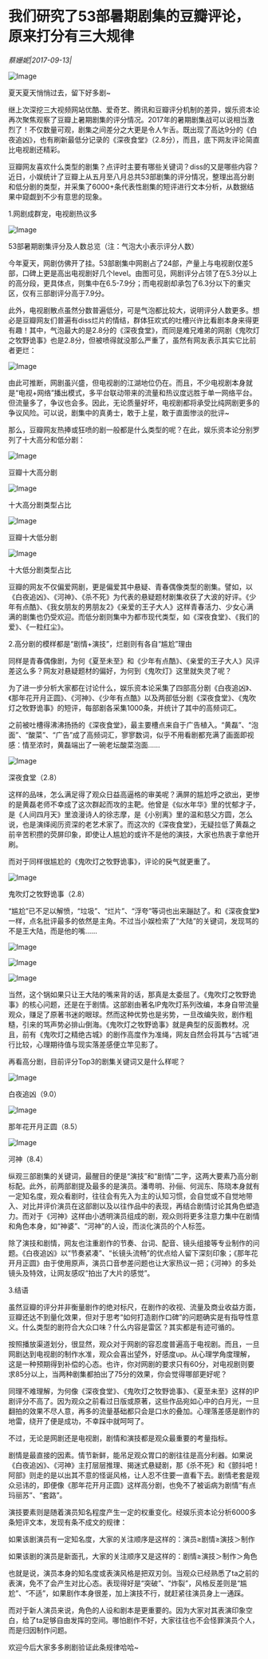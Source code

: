 # 我们研究了53部暑期剧集的豆瓣评论，原来打分有三大规律

*蔡姗妮|2017-09-13|*

![Image](http://static.ylzbl.com/uploads/ueditor/php/upload/image/20170914/1505372917156935.jpeg)

夏天夏天悄悄过去，留下好多剧~

继上次深挖三大视频网站优酷、爱奇艺、腾讯和豆瓣评分机制的差异，娱乐资本论再次聚焦观察了豆瓣上暑期剧集的评分情况。2017年的暑期剧集战可以说相当激烈了！不仅数量可观，剧集之间差分之大更是令人乍舌。既出现了高达9分的《白夜追凶》，也有刷新最低分记录的《深夜食堂》（2.8分），而且，底下网友评论简直比电视剧还精彩。

豆瓣网友喜欢什么类型的剧集？点评时主要有哪些关键词？diss的又是哪些内容？近日，小娱统计了豆瓣上从五月至八月总共53部剧集的评分情况，整理出高分剧和低分剧的类型，并采集了6000+条代表性剧集的短评进行文本分析，从数据结果中窥觑到不少有意思的现象。

1.网剧成群宠，电视剧热议多

![Image](http://p1.pstatp.com/large/3a00000388590e1ee1a5)

53部暑期剧集评分及人数总览（注：气泡大小表示评分人数）

今年夏天，网剧仿佛开了挂。53部剧集中网剧占了24部，产量上与电视剧仅差5部，口碑上更是高出电视剧好几个level。由图可见，网剧评分占领了在5.3分以上的高分段，更具体点，则集中在6.5-7.9分；而电视剧却承包了6.3分以下的重灾区，仅有三部剧评分高于7.9分。

此外，电视剧散点虽然分数普遍低分，可是气泡都比较大，说明评分人数更多。想必是豆瓣网友们普遍有diss烂片的情结，群体狂欢式的吐槽兴许比看剧本身来得更有趣！其中，气泡最大的是2.8分的《深夜食堂》，而同是难兄难弟的网剧《鬼吹灯之牧野诡事》也是2.8分，但被喷得就没那么严重了，虽然有网友表示其实它比前者更烂：

![Image](http://p3.pstatp.com/large/39ff000398dca161601e)

由此可推断，网剧虽兴盛，但电视剧的江湖地位仍在。而且，不少电视剧本身就是“电视+网络”播出模式，多平台联动带来的流量和热议度远胜于单一网络平台。但流量多了，争议也会多。因此，无论质量好坏，电视剧都将承受比纯网剧更多的争议风险。可以说，剧集中的真勇士，敢于上星，敢于直面惨淡的批评~

那么，豆瓣网友热捧或狂喷的剧一般都是什么类型的呢？在此，娱乐资本论分别罗列了十大高分和低分剧：

![Image](http://p3.pstatp.com/large/3a040001a96c89f84ffe)

豆瓣十大高分剧

![Image](http://p1.pstatp.com/large/39fa00039055c882d99b)

十大高分剧类型占比

![Image](http://p1.pstatp.com/large/39fa0003905608cb2e85)

豆瓣十大低分剧

![Image](http://p1.pstatp.com/large/3a0200036c66a7e5dddc)

十大低分剧类型占比

豆瓣的网友不仅偏爱网剧，更是偏爱其中悬疑、青春偶像类型的剧集。譬如，以《白夜追凶》、《河神》、《杀不死》为代表的悬疑题材剧集收获了大波的好评。《少年有点酷》、《我女朋友的男朋友2》《亲爱的王子大人》这样青春活力、少女心满满的剧集也仍受欢迎。而低分剧则集中为都市现代类型，如《深夜食堂》、《我们的爱》、《一粒红尘》。

2.高分剧的模样都是“剧情+演技”，烂剧则有各自“尴尬”理由

同样是青春偶像剧，为何《夏至未至》和《少年有点酷》、《亲爱的王子大人》风评差这么多？网友对悬疑题材的偏好，为何到《鬼吹灯》这里就失灵了呢？

为了进一步分析大家都在讨论什么，娱乐资本论采集了四部高分剧《白夜追凶》、《那年花开月正圆》、《河神》、《少年有点酷》以及两部低分剧《深夜食堂》、《鬼吹灯之牧野诡事》的短评，每部剧各采集1000条，并统计了其中的高频词汇。

之前被吐槽得沸沸扬扬的《深夜食堂》，最主要槽点来自于广告植入。“黄磊”、“泡面”、“酸菜”、“广告”成了高频词汇，寥寥数词，似乎不用看剧都充满了画面即视感：情至浓时，黄磊端出了一碗老坛酸菜泡面……

![Image](http://p1.pstatp.com/large/3a040001a96d4d5a0a65)

深夜食堂（2.8）

这样的品味，怎么满足得了观众日益高逼格的审美呢？满屏的尴尬呼之欲出，更惨的是黄磊老师不幸成了这次群起而攻的主靶。他曾是《似水年华》里的忧郁才子，是《人间四月天》里浪漫诗人的徐志摩，是《小别离》里的温和慈父方圆，怎么说，也是演绎阅历资深的老艺术家了。而这次的《深夜食堂》，无疑拉低了黄磊之前辛苦积攒的荧屏印象，即使让人尴尬的或许不是他的演技，大家也热衷于拿他开刷。

而对于同样很尴尬的《鬼吹灯之牧野诡事》，评论的戾气就更重了。

![Image](http://p3.pstatp.com/large/39ff000398de54d48d1e)

鬼吹灯之牧野诡事（2.8）

“尴尬”已不足以解愤，“垃圾”、“烂片”、“浮夸”等词也出来蹦跶了。和《深夜食堂》一样，点名批评最多的依然是主角。不过当小娱检索了“大陆”的关键词，发现骂的不是王大陆，而是他的嘴……

![Image](http://p9.pstatp.com/large/3a010003809a3e9bc967)

![Image](http://p3.pstatp.com/large/39ff000398dfe4558215)

![Image](http://p3.pstatp.com/large/3a0200036c6702db23d0)

当然，这个锅如果只让王大陆的嘴来背的话，那真是太委屈了。《鬼吹灯之牧野诡事》的核心问题，还是在于剧情。这部剧由著名IP鬼吹灯系列改编，本身自带流量观众，赚足了原著书迷的眼球。然而这种优势也是劣势，一旦改编失败，剧作粗糙，引来的骂声势必排山倒海。《鬼吹灯之牧野诡事》就是典型的反面教材。况且，前有《鬼吹灯之精绝古城》的剧作高度作为准绳，网友自然会将其与“古城”进行比较，心理期待值与现实落差感便立竿见影了。

再看高分剧，目前评分Top3的剧集关键词又是什么样呢？

![Image](http://p3.pstatp.com/large/39fa00039057c43e5e16)

白夜追凶（9.0）

![Image](http://p3.pstatp.com/large/3a040001a96fe0a6bfff)

那年花开月正圆（8.5）

![Image](http://p9.pstatp.com/large/3a000003885d5a0045a8)

河神（8.4）

纵观三部剧集的关键词，最醒目的便是“演技”和“剧情”二字，这两大要素乃高分剧标配。此外，前两部剧提及最多的是演员。潘粤明、孙俪、何润东、陈晓本身就有一定知名度，观众看剧时，往往会有先入为主的认知习惯，会自觉或不自觉地带入、对比并评价演员在这部剧以及以往作品中的表现，再结合剧情讨论其角色塑造力。而对于《河神》这样由小透明演员组成的剧，观众则将更多注意力集中在剧情和角色本身，如“神婆”、“河神”的人设，而淡化演员的个人标签。

除了演技和剧情，网友也注重剧作的节奏、台词、配音、镜头组接等专业制作的问题。《白夜追凶》以“节奏紧凑”、“长镜头流畅”的优点给人留下深刻印象；《那年花开月正圆》由于使用原声，演员口音参差问题也让大家热议一把；《河神》的多处镜头及特效，让网友感叹“拍出了大片的感觉”。

3.结语

虽然豆瓣的评分并非衡量剧作的绝对标尺，在剧作的收视、流量及商业收益方面，豆瓣还达不到量化效果，但对于思考“如何打造剧作口碑”的问题确实是有指导性意义。什么类型的剧符合大众口味？什么内容是雷区？其实都是有迹可循的。

按照播放渠道划分，很显然，观众对于网剧的容忍度普遍高于电视剧。而且，一旦网剧达到电视剧的制作水准，观众会喜出望外，好感度up。从心理学角度理解，这是一种预期得到补偿的心态。也许，你对网剧的要求只有60分，对电视剧则要求85分以上，当两种剧集都拍出了75分的效果，你会觉得哪部更好呢？

同理不难理解，为何像《深夜食堂》、《鬼吹灯之牧野诡事》、《夏至未至》这样的IP剧评分不高了。因为观众之前看过日版或原著，这些作品宛如心中的白月光，一旦翻拍的效果不尽人意，再多的流量基础都只会是口水的叠加。心理落差感是剧作的地雷，绕开了便是成功，不幸踩中就呵呵了。

不过，无论是网剧还是电视剧，剧情和演技都是观众最重要的考量指标。

剧情是最直接的因素。情节新鲜，能吊足观众胃口的剧往往是高分利器。如果说《白夜追凶》、《河神》主打层层推理、揭迷式悬疑剧，那《杀不死》和《颤抖吧！阿部》则走的是以出其不意的怪诞风格，让人忍不住要一直看下去。剧情老套是观众忌讳的，即便像《那年花开月正圆》这样高分剧，也免不了被诟病为剧情“有点玛丽苏”、“套路”。

演技要素则是随着演员知名程度产生一定的权重变化。经娱乐资本论分析6000多条短评文本，发现有条不成文的规律：

如果该剧演员有一定知名度，大家的关注顺序是这样的：演员≥剧情≥演技＞制作

如果该剧的演员是新面孔，大家的关注顺序又是这样的：剧情≥演技＞制作＞角色

也就是说，演员本身的知名度或表演风格是把双刃剑。当观众已经熟悉了ta之前的表演，免不了会产生对比心态。表现得好是“突破”、“炸裂”，风格反差则是“尴尬”、“不适”，如果剧作本身很差，加上演技不行，就赶紧往演员身上一通踩。

而对于新人演员来说，角色的人设和剧本是更重要的。因为大家对其表演印象空白，给了ta足够自由发挥的空间。哪怕剧作不好，大家往往也不会怪罪演员个人，而是归因制作问题。

欢迎今后大家多多刷剧验证此条规律哈哈~


